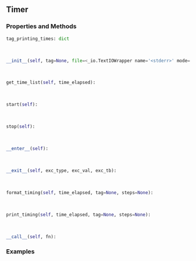 ## <a id="Peeves.Timer.Timer">Timer</a>


### Properties and Methods
```python
tag_printing_times: dict
```
<a id="Peeves.Timer.Timer.__init__">&nbsp;</a>
```python
__init__(self, tag=None, file=<_io.TextIOWrapper name='<stderr>' mode='w' encoding='UTF-8'>, rounding=5, print_times=1, number=1, **kw): 
```

<a id="Peeves.Timer.Timer.get_time_list">&nbsp;</a>
```python
get_time_list(self, time_elapsed): 
```

<a id="Peeves.Timer.Timer.start">&nbsp;</a>
```python
start(self): 
```

<a id="Peeves.Timer.Timer.stop">&nbsp;</a>
```python
stop(self): 
```

<a id="Peeves.Timer.Timer.__enter__">&nbsp;</a>
```python
__enter__(self): 
```

<a id="Peeves.Timer.Timer.__exit__">&nbsp;</a>
```python
__exit__(self, exc_type, exc_val, exc_tb): 
```

<a id="Peeves.Timer.Timer.format_timing">&nbsp;</a>
```python
format_timing(self, time_elapsed, tag=None, steps=None): 
```

<a id="Peeves.Timer.Timer.print_timing">&nbsp;</a>
```python
print_timing(self, time_elapsed, tag=None, steps=None): 
```

<a id="Peeves.Timer.Timer.__call__">&nbsp;</a>
```python
__call__(self, fn): 
```

### Examples
